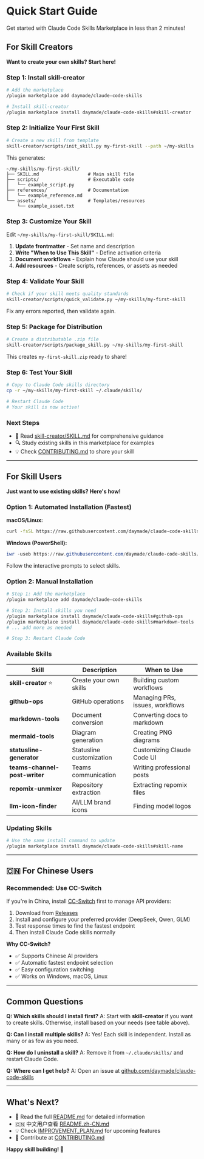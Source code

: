 # Quick Start Guide

Get started with Claude Code Skills Marketplace in less than 2 minutes!

## For Skill Creators

**Want to create your own skills? Start here!**

### Step 1: Install skill-creator

```bash
# Add the marketplace
/plugin marketplace add daymade/claude-code-skills

# Install skill-creator
/plugin marketplace install daymade/claude-code-skills#skill-creator
```

### Step 2: Initialize Your First Skill

```bash
# Create a new skill from template
skill-creator/scripts/init_skill.py my-first-skill --path ~/my-skills
```

This generates:
```
~/my-skills/my-first-skill/
├── SKILL.md                  # Main skill file
├── scripts/                  # Executable code
│   └── example_script.py
├── references/               # Documentation
│   └── example_reference.md
└── assets/                   # Templates/resources
    └── example_asset.txt
```

### Step 3: Customize Your Skill

Edit `~/my-skills/my-first-skill/SKILL.md`:

1. **Update frontmatter** - Set name and description
2. **Write "When to Use This Skill"** - Define activation criteria
3. **Document workflows** - Explain how Claude should use your skill
4. **Add resources** - Create scripts, references, or assets as needed

### Step 4: Validate Your Skill

```bash
# Check if your skill meets quality standards
skill-creator/scripts/quick_validate.py ~/my-skills/my-first-skill
```

Fix any errors reported, then validate again.

### Step 5: Package for Distribution

```bash
# Create a distributable .zip file
skill-creator/scripts/package_skill.py ~/my-skills/my-first-skill
```

This creates `my-first-skill.zip` ready to share!

### Step 6: Test Your Skill

```bash
# Copy to Claude Code skills directory
cp -r ~/my-skills/my-first-skill ~/.claude/skills/

# Restart Claude Code
# Your skill is now active!
```

### Next Steps

- 📖 Read [skill-creator/SKILL.md](./skill-creator/SKILL.md) for comprehensive guidance
- 🔍 Study existing skills in this marketplace for examples
- 💡 Check [CONTRIBUTING.md](./CONTRIBUTING.md) to share your skill

---

## For Skill Users

**Just want to use existing skills? Here's how!**

### Option 1: Automated Installation (Fastest)

**macOS/Linux:**
```bash
curl -fsSL https://raw.githubusercontent.com/daymade/claude-code-skills/main/scripts/install.sh | bash
```

**Windows (PowerShell):**
```powershell
iwr -useb https://raw.githubusercontent.com/daymade/claude-code-skills/main/scripts/install.ps1 | iex
```

Follow the interactive prompts to select skills.

### Option 2: Manual Installation

```bash
# Step 1: Add the marketplace
/plugin marketplace add daymade/claude-code-skills

# Step 2: Install skills you need
/plugin marketplace install daymade/claude-code-skills#github-ops
/plugin marketplace install daymade/claude-code-skills#markdown-tools
# ... add more as needed

# Step 3: Restart Claude Code
```

### Available Skills

| Skill | Description | When to Use |
|-------|-------------|-------------|
| **skill-creator** ⭐ | Create your own skills | Building custom workflows |
| **github-ops** | GitHub operations | Managing PRs, issues, workflows |
| **markdown-tools** | Document conversion | Converting docs to markdown |
| **mermaid-tools** | Diagram generation | Creating PNG diagrams |
| **statusline-generator** | Statusline customization | Customizing Claude Code UI |
| **teams-channel-post-writer** | Teams communication | Writing professional posts |
| **repomix-unmixer** | Repository extraction | Extracting repomix files |
| **llm-icon-finder** | AI/LLM brand icons | Finding model logos |

### Updating Skills

```bash
# Use the same install command to update
/plugin marketplace install daymade/claude-code-skills#skill-name
```

---

## 🇨🇳 For Chinese Users

### Recommended: Use CC-Switch

If you're in China, install [CC-Switch](https://github.com/farion1231/cc-switch) first to manage API providers:

1. Download from [Releases](https://github.com/farion1231/cc-switch/releases)
2. Install and configure your preferred provider (DeepSeek, Qwen, GLM)
3. Test response times to find the fastest endpoint
4. Then install Claude Code skills normally

**Why CC-Switch?**
- ✅ Supports Chinese AI providers
- ✅ Automatic fastest endpoint selection
- ✅ Easy configuration switching
- ✅ Works on Windows, macOS, Linux

---

## Common Questions

**Q: Which skills should I install first?**
A: Start with **skill-creator** if you want to create skills. Otherwise, install based on your needs (see table above).

**Q: Can I install multiple skills?**
A: Yes! Each skill is independent. Install as many or as few as you need.

**Q: How do I uninstall a skill?**
A: Remove it from `~/.claude/skills/` and restart Claude Code.

**Q: Where can I get help?**
A: Open an issue at [github.com/daymade/claude-code-skills](https://github.com/daymade/claude-code-skills/issues)

---

## What's Next?

- 📖 Read the full [README.md](./README.md) for detailed information
- 🇨🇳 中文用户查看 [README.zh-CN.md](./README.zh-CN.md)
- 💡 Check [IMPROVEMENT_PLAN.md](./IMPROVEMENT_PLAN.md) for upcoming features
- 🤝 Contribute at [CONTRIBUTING.md](./CONTRIBUTING.md)

**Happy skill building! 🚀**
